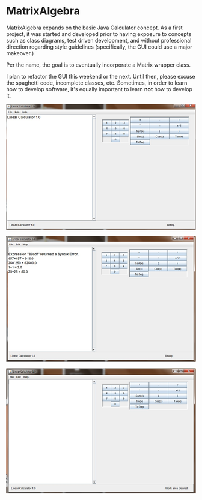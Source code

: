 # MatrixAlgebra
MatrixAlgebra expands on the basic Java Calculator concept. As a first project, it was started and developed prior to having exposure to concepts such as class diagrams, test driven development, and without professional direction regarding style guidelines (specifically, the GUI could use a major makeover.)

Per the name, the goal is to eventually incorporate a Matrix wrapper class.

I plan to refactor the GUI this weekend or the next. Until then, please excuse the spaghetti code, incomplete classes, etc. Sometimes, in order to learn how to develop software, it's equally important to learn <b>not</b> how to develop it.


![ScreenShot](https://github.com/marcf08/MatrixAlgebra/blob/master/MatrixAlgebra/Ancillaries/Screencaps/screencap1.jpg)

![ScreenShot](https://github.com/marcf08/MatrixAlgebra/blob/master/MatrixAlgebra/Ancillaries/Screencaps/screencap2.jpg)

![ScreenShot](https://github.com/marcf08/MatrixAlgebra/blob/master/MatrixAlgebra/Ancillaries/Screencaps/screencap3.jpg)
